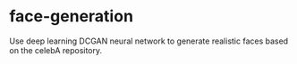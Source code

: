 # face-generation
Use deep learning DCGAN neural network to generate realistic faces based on the celebA repository.
